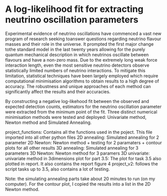 # A log-likelihood fit for extracting neutrino oscillation parameters

Experimental evidence of neutrino oscillations have commenced a vast new program of research seeking toanswer questions regarding neutrino flavour masses and their role in the universe. It prompted the first major change tothe standard model in the last twenty years allowing for the purely quantum mechanical description in which neutrinos oscillate between flavours and have a non-zero mass. Due to the extremely long weak force interaction length, even the most sensitive neutrino detectors observe statistically limited numbers of neutrino interactions. To mitigate this limitation, statistical techniques have been largely employed which require computational minimisation algorithms to obtain results to a high degree of accuracy. The robustness and unique approaches of each method can significantly affect the results and their accuracies.

By constructing a negative log-likehood fit between the observed and expected detection counts, estimators for the neutrino oscillation parameter were extracted from the minimum point of the fit. Three distinct numerical minimisation methods were tested and deployed: Univariate method, Newton method and Simulated Annealing.




project_functions: Contains all the functions used in the poject. This file imported into all other python files
2D annealing: Simulated annealing for 2 parameter
2D Newton: Newton method + testing for 2 paramaters + contour plots for all other results
3D annealing: Simulated annealing for 3 parameters
3D Newton: Newton method for 3 paramers
3D univariate: univariate method in 3dimensions
plot for part 3.5: The plot for task 3.5 also plotted in report. It also contains the report figure 4
project_v2: follows the script tasks up to 3.5, also contains a lot of testing.


Note: the simulating annealing parts take about 20 minutes to run (on my computer). For the contour plot, I copied the results into a list in the 2D Newton method.
